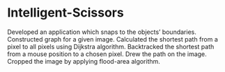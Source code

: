 # Intelligent-Scissors
Developed an application which snaps to the objects’ boundaries. Constructed graph for a given image. Calculated the shortest path from a pixel to all pixels using Dijkstra algorithm. Backtracked the shortest path from a mouse position to a chosen pixel. Drew the path on the image. Cropped the image by applying flood-area algorithm.
